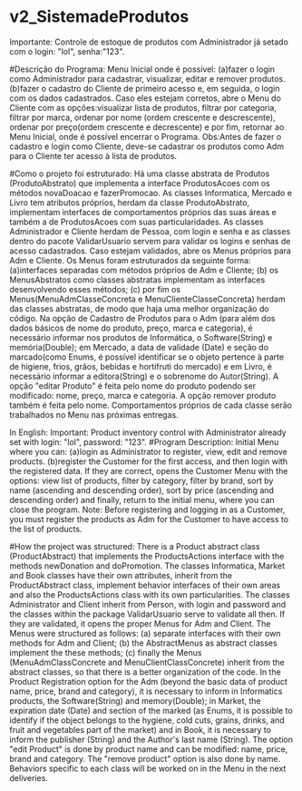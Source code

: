 # v2_SistemadeProdutos

Importante: Controle de estoque de produtos com Administrador já setado com o login: "lol", senha:"123".

#Descrição do Programa:
Menu Inicial onde é possível:
(a)fazer o login como Administrador para cadastrar, visualizar, editar e remover produtos.
(b)fazer o cadastro do Cliente de primeiro acesso e, em seguida, o login com os dados cadastrados. 
Caso eles estejam corretos, abre o Menu do Cliente com as opções:visualizar lista de produtos, filtrar por categoria, filtrar por marca, 
ordenar por nome (ordem crescente e descrescente), ordenar por preço(ordem crescente e decrescente) e por fim, retornar ao Menu Inicial, onde é possível
encerrar o Programa. 
Obs:Antes de fazer o cadastro e login como Cliente, deve-se cadastrar os produtos como Adm para o Cliente ter acesso à lista de produtos. 

#Como o projeto foi estruturado:
Há uma classe abstrata de Produtos (ProdutoAbstrato) que implementa a interface ProdutosAcoes com os métodos novaDoacao e fazerPromocao. As classes Informatica,
Mercado e Livro tem atributos próprios, herdam da classe ProdutoAbstrato, implementam interfaces de comportamentos próprios das suas áreas e também a de ProdutosAcoes
com suas particularidades.
As classes Administrador e Cliente herdam de Pessoa, com login e senha e as classes dentro do pacote ValidarUsuario servem para validar os logins e senhas de 
acesso cadastrados. Caso estejam validados, abre os Menus próprios para Adm e Cliente. 
Os Menus foram estruturados da seguinte forma: 
(a)interfaces separadas com métodos próprios de Adm e Cliente;
(b) os MenusAbstratos como classes abstratas implementam as interfaces desenvolvendo esses métodos;
(c) por fim os Menus(MenuAdmClasseConcreta e MenuClienteClasseConcreta) herdam das classes abstratas, de modo que haja uma melhor organização do código. 
Na opção de Cadastro de Produtos para o Adm (para além dos dados básicos de nome do produto, preço, marca e categoria), é necessário informar
nos produtos de Informática, o Software(String) e memória(Double); em Mercado, a data de validade (Date) e seção do marcado(como Enums, é possível identificar
se o objeto pertence à parte de higiene, frios, grãos, bebidas e hortifruti do mercado) e em Livro, é necessário informar a editora(String) e o sobrenome do Autor(String).
A opção "editar Produto" é feita pelo nome do produto podendo ser modificado: nome, preço, marca e categoria. A opção remover produto também é feita pelo nome.
Comportamentos próprios de cada classe serão trabalhados no Menu nas próximas entregas.

In English:
Important: Product inventory control with Administrator already set with login: "lol", password: "123".
#Program Description:
Initial Menu where you can:
(a)login as Administrator to register, view, edit and remove products.
(b)register the Customer for the first access, and then login with the registered data. 
If they are correct, opens the Customer Menu with the options: view list of products, filter by category, filter by brand, 
sort by name (ascending and descending order), sort by price (ascending and descending order) and finally, return to the initial menu, where you can
close the program. 
Note: Before registering and logging in as a Customer, you must register the products as Adm for the Customer to have access to the list of products. 

#How the project was structured:
There is a Product abstract class (ProductAbstract) that implements the ProductsActions interface with the methods newDonation and doPromotion. The classes Informatica, Market and Book classes have their own attributes, inherit from the ProductAbstract class, implement behavior interfaces of their own areas and also the ProductsActions class with its own particularities.
The classes Administrator and Client inherit from Person, with login and password and the classes within the package ValidarUsuario serve to validate all then. If they are validated, it opens the proper Menus for Adm and Client. 
The Menus were structured as follows: 
(a) separate interfaces with their own methods for Adm and Client;
(b) the AbstractMenus as abstract classes implement the these methods;
(c) finally the Menus (MenuAdmClassConcrete and MenuClientClassConcrete) inherit from the abstract classes, so that there is a better organization of the code.
In the Product Registration option for the Adm (beyond the basic data of product name, price, brand and category), it is necessary to inform
in Informatics products, the Software(String) and memory(Double); in Market, the expiration date (Date) and section of the marked (as Enums, it is possible to identify
if the object belongs to the hygiene, cold cuts, grains, drinks, and fruit and vegetables part of the market) and in Book, it is necessary to inform the publisher (String) and the Author's last name (String).
The option "edit Product" is done by product name and can be modified: name, price, brand and category. The "remove product" option is also done by name.
Behaviors specific to each class will be worked on in the Menu in the next deliveries.



